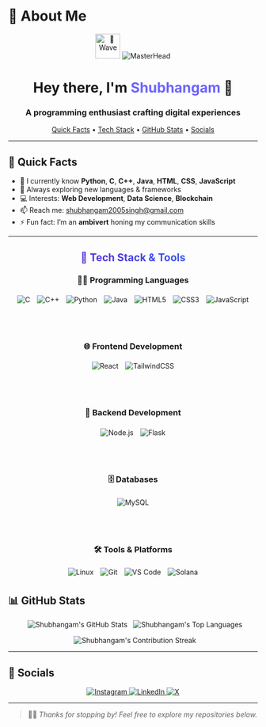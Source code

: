 # 👋 About Me

<p align="center">
  <img src="https://media.giphy.com/media/hvRJCLFzcasrR4ia7z/giphy.gif" alt="👋 Wave" width="50"/>
  <img src="https://user-images.githubusercontent.com/10498744/210012254-234538ff-d198-48aa-8964-37e6fd45d227.gif" alt="MasterHead" />
</p>

<h1 align="center">
  Hey there, I'm <span style="color:#6C63FF;">Shubhangam</span> 👋
</h1>
<h3 align="center">
  A programming enthusiast crafting digital experiences
</h3>

<p align="center">
  <a href="#quick-facts">Quick Facts</a> •
  <a href="#tech-stack">Tech Stack</a> •
  <a href="#github-stats">GitHub Stats</a> •
  <a href="#socials">Socials</a>
</p>

---

## 🚀 Quick Facts

- 🌱 I currently know **Python**, **C**, **C++**, **Java**, **HTML**, **CSS**, **JavaScript**  
- 🧠 Always exploring new languages & frameworks  
- 💻 Interests: **Web Development**, **Data Science**, **Blockchain**  
- 📫 Reach me: [shubhangam2005singh@gmail.com](mailto:shubhangam2005singh@gmail.com)  
- ⚡ Fun fact: I’m an **ambivert** honing my communication skills  

---

<!-- 🔧 Tech Stack & Tools -->

<h2 align="center" style="
  background: linear-gradient(90deg, #6a11cb, #2575fc);
  -webkit-background-clip: text;
  color: transparent;
">
  🔧 Tech Stack & Tools
</h2>

<div align="center">

  <!-- 👨‍💻 Programming Languages -->
  <h3 align="center">👨‍💻 Programming Languages</h3>
  <img
    src="https://img.shields.io/badge/C-00599C?style=for-the-badge&logo=c&logoColor=white"
    alt="C" style="margin:5px;"
  />
  <img
    src="https://img.shields.io/badge/C++-00599C?style=for-the-badge&logo=c%2B%2B&logoColor=white"
    alt="C++" style="margin:5px;"
  />
  <img
    src="https://img.shields.io/badge/Python-3776AB?style=for-the-badge&logo=python&logoColor=white"
    alt="Python" style="margin:5px;"
  />
  <img
    src="https://img.shields.io/badge/Java-ED8B00?style=for-the-badge&logo=openjdk&logoColor=white"
    alt="Java" style="margin:5px;"
  />
  <img
    src="https://img.shields.io/badge/HTML5-E34F26?style=for-the-badge&logo=html5&logoColor=white"
    alt="HTML5" style="margin:5px;"
  />
  <img
    src="https://img.shields.io/badge/CSS3-1572B6?style=for-the-badge&logo=css3&logoColor=white"
    alt="CSS3" style="margin:5px;"
  />
  <img
    src="https://img.shields.io/badge/JavaScript-F7DF1E?style=for-the-badge&logo=javascript&logoColor=black"
    alt="JavaScript" style="margin:5px;"
  />

  <br><br>

  <!-- 🌐 Frontend Development -->
  <h3 align="center">🌐 Frontend Development</h3>
  <img
    src="https://img.shields.io/badge/React-20232A?style=for-the-badge&logo=react&logoColor=61DAFB"
    alt="React" style="margin:5px;"
  />
  <img
    src="https://img.shields.io/badge/TailwindCSS-0EA5E9?style=for-the-badge&logo=tailwindcss&logoColor=white"
    alt="TailwindCSS" style="margin:5px;"
  />

  <br><br>

  <!-- 🧠 Backend Development -->
  <h3 align="center">🧠 Backend Development</h3>
  <img
    src="https://img.shields.io/badge/Node.js-339933?style=for-the-badge&logo=nodedotjs&logoColor=white"
    alt="Node.js" style="margin:5px;"
  />
  <img
    src="https://img.shields.io/badge/Flask-000000?style=for-the-badge&logo=flask&logoColor=white"
    alt="Flask" style="margin:5px;"
  />

  <br><br>

  <!-- 🗄️ Databases -->
  <h3 align="center">🗄️ Databases</h3>
  <img
    src="https://img.shields.io/badge/MySQL-00758F?style=for-the-badge&logo=mysql&logoColor=white"
    alt="MySQL" style="margin:5px;"
  />

  <br><br>

  <!-- 🛠️ Tools & Platforms -->
  <h3 align="center">🛠️ Tools & Platforms</h3>
  <img
    src="https://img.shields.io/badge/Linux-FCC624?style=for-the-badge&logo=linux&logoColor=black"
    alt="Linux" style="margin:5px;"
  />
  <img
    src="https://img.shields.io/badge/Git-F05032?style=for-the-badge&logo=git&logoColor=white"
    alt="Git" style="margin:5px;"
  />
  <img
    src="https://img.shields.io/badge/VS%20Code-007ACC?style=for-the-badge&logo=visual-studiocode&logoColor=white"
    alt="VS Code" style="margin:5px;"
  />
  <img
    src="https://img.shields.io/badge/Solana-00FFA3?style=for-the-badge&logo=solana&logoColor=black"
    alt="Solana" style="margin:5px;"
  />

</div>


## 📊 GitHub Stats

<p align="center">
  <img align="center" src="https://github-readme-stats.vercel.app/api?username=shubhangam-singh&show_icons=true&theme=tokyonight&include_all_commits=true&count_private=true" alt="Shubhangam's GitHub Stats"/>
  <img align="center" src="https://github-readme-stats.vercel.app/api/top-langs/?username=shubhangam-singh&layout=compact&theme=tokyonight" alt="Shubhangam's Top Languages"/>
</p>

<p align="center">
  <img align="center" src="https://streak-stats.demolab.com/?user=shubhangam-singh&theme=tokyonight" alt="Shubhangam's Contribution Streak"/>
</p>

---

## 📱 Socials

<p align="center">
  <a href="https://instagram.com/shubhixion" target="_blank">
    <img src="https://img.shields.io/badge/Instagram-@shubhixion-E4405F?style=for-the-badge&logo=instagram&logoColor=white" alt="Instagram"/>
  </a>
  <a href="https://www.linkedin.com/in/shubhangam2005singh" target="_blank">
    <img src="https://img.shields.io/badge/LinkedIn-shubhangam2005singh-0A66C2?style=for-the-badge&logo=linkedin&logoColor=white" alt="LinkedIn"/>
  </a>
  <a href="https://x.com/Shubhangam28" target="_blank">
    <img src="https://img.shields.io/badge/X-@Shubhangam28-1DA1F2?style=for-the-badge&logo=twitter&logoColor=white" alt="X"/>
  </a>
</p>

---

> 🧑‍💻 _Thanks for stopping by! Feel free to explore my repositories below._
